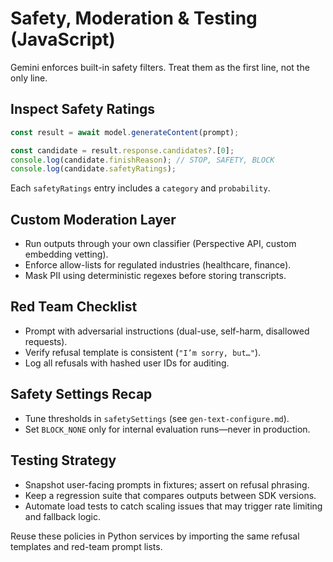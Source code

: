 # Safety, Moderation & Testing (JavaScript)

Gemini enforces built-in safety filters. Treat them as the first line, not the only line.

## Inspect Safety Ratings

```js
const result = await model.generateContent(prompt);

const candidate = result.response.candidates?.[0];
console.log(candidate.finishReason); // STOP, SAFETY, BLOCK
console.log(candidate.safetyRatings);
```

Each `safetyRatings` entry includes a `category` and `probability`.

## Custom Moderation Layer
- Run outputs through your own classifier (Perspective API, custom embedding vetting).
- Enforce allow-lists for regulated industries (healthcare, finance).
- Mask PII using deterministic regexes before storing transcripts.

## Red Team Checklist
- Prompt with adversarial instructions (dual-use, self-harm, disallowed requests).
- Verify refusal template is consistent (`"I’m sorry, but…"`).
- Log all refusals with hashed user IDs for auditing.

## Safety Settings Recap
- Tune thresholds in `safetySettings` (see `gen-text-configure.md`).
- Set `BLOCK_NONE` only for internal evaluation runs—never in production.

## Testing Strategy
- Snapshot user-facing prompts in fixtures; assert on refusal phrasing.
- Keep a regression suite that compares outputs between SDK versions.
- Automate load tests to catch scaling issues that may trigger rate limiting and fallback logic.

Reuse these policies in Python services by importing the same refusal templates and red-team prompt lists.